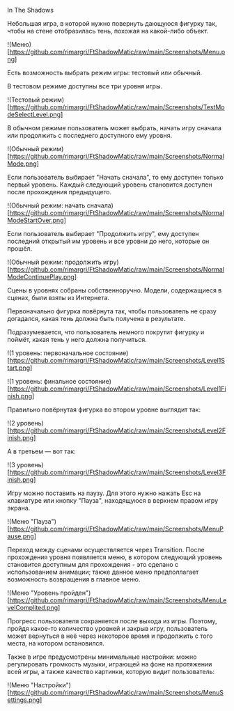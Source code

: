 In The Shadows

Небольшая игра, в которой нужно повернуть дающуюся фигурку так, чтобы на стене отобразилась тень, похожая на какой-либо объект.

!(Меню)[https://github.com/rimargri/FtShadowMatic/raw/main/Screenshots/Menu.png]

Есть возможность выбрать режим игры: тестовый или обычный.
 
В тестовом режиме доступны все три уровня игры.

!(Тестовый режим)[https://github.com/rimargri/FtShadowMatic/raw/main/Screenshots/TestModeSelectLevel.png]

В обычном режиме пользователь может выбрать, начать игру сначала или продолжить с последнего доступного ему уровня.

!(Обычный режим)[https://github.com/rimargri/FtShadowMatic/raw/main/Screenshots/NormalMode.png]

Если пользователь выбирает "Начать сначала", то ему доступен только первый уровень. Каждый следующий уровень становится доступен после прохождения предыдущего.

!(Обычный режим: начать сначала)[https://github.com/rimargri/FtShadowMatic/raw/main/Screenshots/NormalModeStartOver.png]

Если пользователь выбирает "Продолжить игру", ему доступен последний открытый им уровень и все уровни до него, которые он прошёл.

!(Обычный режим: продолжить игру)[https://github.com/rimargri/FtShadowMatic/raw/main/Screenshots/NormalModeContinuePlay.png]

Сцены в уровнях собраны собственноручно. Модели, содержащиеся в сценах, были взяты из Интернета.

Первоначально фигурка повёрнута так, чтобы пользователь не сразу догадался, какая тень должна быть получена в результате.

Подразумевается, что пользователь немного покрутит фигурку и поймёт, какая тень у него должна получиться.

!(1 уровень: первоначальное состояние)[https://github.com/rimargri/FtShadowMatic/raw/main/Screenshots/Level1Start.png]

!(1 уровень: финальное состояние)[https://github.com/rimargri/FtShadowMatic/raw/main/Screenshots/Level1Finish.png]

Правильно повёрнутая фигурка во втором уровне выглядит так:

!(2 уровень)[https://github.com/rimargri/FtShadowMatic/raw/main/Screenshots/Level2Finish.png]

А в третьем — вот так:

!(3 уровень)[https://github.com/rimargri/FtShadowMatic/raw/main/Screenshots/Level3Finish.png]

Игру можно поставить на паузу. Для этого нужно нажать Esc на клавиатуре или кнопку "Пауза", находящуюся в верхнем правом игру экрана.

!(Меню "Пауза")[https://github.com/rimargri/FtShadowMatic/raw/main/Screenshots/MenuPause.png]

Переход между сценами осуществляется через Transition. После прохождения уровня появляется меню, в котором следующий уровень становится доступным для прохождения - это сделано с использованием анимации; также данное меню предполлагает возможность возвращения в главное меню.

!(Меню "Уровень пройден")[https://github.com/rimargri/FtShadowMatic/raw/main/Screenshots/MenuLevelComplited.png]

Прогресс пользователя сохраняется после выхода из игры. Поэтому, пройдя какое-то количество уровней и закрыв игру, пользователь может вернуться в неё через некоторое время и продолжить с того места, на котором остановился.

Также в игре предусмотрены минимальные настройки: можно регулировать громкость музыки, играющей на фоне на протяжении всей игры, а также качество картинки, которую видит пользователь:

!(Меню "Настройки")[https://github.com/rimargri/FtShadowMatic/raw/main/Screenshots/MenuSettings.png]
